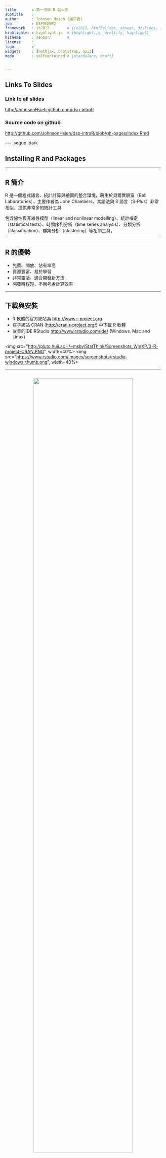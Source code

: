 ```yaml
---
title       : 第一次學 R 就上手
subtitle    : 
author      : Johnson Hsieh (謝宗震)
job         : DSP團訓班2
framework   : io2012        # {io2012, html5slides, shower, dzslides, ...}
highlighter : highlight.js  # {highlight.js, prettify, highlight}
hitheme     : zenburn       # 
license     : 
logo        : 
widgets     : [mathjax, bootstrap, quiz]
mode        : selfcontained # {standalone, draft}


---
```





## Links To Slides
### Link to all slides
http://JohnsonHsieh.github.com/dsp-introR

### Source code on github
http://github.com/JohnsonHsieh/dsp-introR/blob/gh-pages/index.Rmd

--- .segue .dark
## Installing R and Packages

---
## R 簡介
R 是一個程式語言、統計計算與繪圖的整合環境，萌生於貝爾實驗室（Bell Laboratories），主要作者為 John Chambers。其語法與 S 語言（S-Plus）非常相似，提供非常多的統計工具

包含線性與非線性模型（linear and nonlinear modelling）、統計檢定（statistical tests）、時間序列分析（time series analysis）、分類分析（classification）、群集分析（clustering）等相關工具。

---
## R 的優勢
- 免費、開放、佔有率高
- 資源豐富、易於學習
- 非常靈活、適合開發新方法
- 開發時程短、不用考慮計算效率

---
## 下載與安裝
- R 軟體的官方網站為 http://www.r-project.org 
- 在子網站 CRAN (http://cran.r-project.org/) 中下載 R 軟體
- 友善的IDE RStudio http://www.rstudio.com/ide/ (Windows, Mac and Linux)

<img src="http://pluto.huji.ac.il/~msby/StatThink/Screenshots_WinXP/3-R-project-CRAN.PNG", width=40%>
<img src="https://www.rstudio.com/images/screenshots/rstudio-windows_thumb.png", width=40%>

---
## 
<center>
<img src="http://www.ats.ucla.edu/stat/r/seminars/R.svg", width=80%>
</center>

---
## 安裝與載入 R package

```r
# Installing Packages
install.packages('ElemStatLearn', repos='http://cran.csie.ntu.edu.tw/')
install.packages("Hmisc") # Interaction plot
install.packages("rpart") # Recursive partitioning
install.packages("rpart.plot") # Fancy tree plot
install.packages("RColorBrewer") # Nice color palettes

# Loading Packages
library(ElemStatLearn)
library(Hmisc)
library(rpart) 
library(rpart.plot) 
library(RColorBrewer) 
```


--- .segue .dark
## Intro R basic

---
## 基礎教學
- Commands 以空行 (newline) 或分號 (;) 區隔
- R 的指令有大小寫的區分
- 基本數學運算符號 (+, -, *, /, ^)
- 井號 (#) 表示註解，使得該行不執行運算
- 問號 (?) 表示尋求說明檔
- 箭號 (<-) 表示把右邊的結果 assigned 到 R object


```r
# Example here
5 + 5
1 + 2 + 3 * 4 / (5 - 6)
x <- 1
y <- 3
x + y
```


---
## 基礎教學
- 基本資料結構
  * 數值 (1, 0.35, 41.2)
  * 字串 ("男性", "AB")
  * 邏輯 (TRUE, FALSE)
- 基本邏輯運算符號 (>, >=, <, <=, ==, not !=, and &, or |)

```r
a <- 10; b <- "ten"; c <- "25"; d <- TRUE; e <- FALSE 
a > 1 # TRUE
a + b # error
a + c # error
d & e # FALSE
```


---
## 基礎教學
- 確認資料結構 (is.) is.character, is.logical, is.numeric, is.na
- 轉換資料結構 (as.) as.character, as.logical, as.numeric

```r
a <- 10; b <- "ten"; c <- "25"; d <- TRUE; e <- FALSE 
as.numeric(b) # NA
a + as.numeric(c) # 35
as.numeric(d) # 1
as.numeric(e) # 0
as.character(a) #"10"
```


---
## 讀取外部資料
- read.table, read.csv
- 讀進來的R object 稱作 data.frame

```r
# dat <- read.csv("http://johnsonhsieh.github.io/dsp-introR/data/hsb.csv")
dat <- read.csv("data/hsb.csv")
head(dat) # first few rows
```

```
   id    sex  race ses schtyp       prog read write math science socst
1  70   male White   1 public    general   57    52   41      47    57
2 121 female White   2 public vocational   68    59   53      63    61
3  86   male White   3 public    general   44    33   54      58    31
4 141   male White   3 public vocational   63    44   47      53    56
5 172   male White   2 public   academic   47    52   57      53    61
6 113   male White   2 public   academic   44    52   51      63    61
```

```r
class(dat) 
```

```
[1] "data.frame"
```


---
## data.frame 介紹
- 一種類似矩陣 (matrix) 的 R object
- 個別的行或是列，可以存放數值與類別資料
- 利用 object[row,column] 提取資料

```r
dat[1,1]
```

```
[1] 70
```

```r
dat[2, ]
```

```
   id    sex  race ses schtyp       prog read write math science socst
2 121 female White   2 public vocational   68    59   53      63    61
```

```r
dat[, 1]
```

```
  [1]  70 121  86 141 172 113  50  11  84  48  75  60  95 104  38 115  76 195 114  85 167 143  41
 [24]  20  12  53 154 178 196  29 126 103 192 150 199 144 200  80  16 153 176 177 168  40  62 169
 [47]  49 136 189   7  27 128  21 183 132  15  67  22 185   9 181 170 134 108 197 140 171 107  81
 [70]  18 155  97  68 157  56   5 159 123 164  14 127 165 174   3  58 146 102 117 133  94  24 149
 [93]  82   8 129 173  57 100   1 194  88  99  47 120 166  65 101  89  54 180 162   4 131 125  34
[116] 106 130  93 163  37  35  87  73 151  44 152 105  28  91  45 116  33  66  72  77  61 190  42
[139]   2  55  19  90 142  17 122 191  83 182   6  46  43  96 138  10  71 139 110 148 109  39 147
[162]  74 198 161 112  69 156 111 186  98 119  13  51  26  36 135  59  78  64  63  79 193  92 160
[185]  32  23 158  25 188  52 124 175 184  30 179  31 145 187 118 137
```


---
## data.frame 介紹
- 可以用向量 (c) 來提取資料
- 也可以用 object[, "variable"] 或是 object$variable 提取

```r
dat[c(1, 2, 3, 4), "id"]
```

```
[1]  70 121  86 141
```

```r
dat$id[1:4]
```

```
[1]  70 121  86 141
```

```r
dat[1:2, c("id", "sex", "write")]
```

```
   id    sex write
1  70   male    52
2 121 female    59
```


---
## data.frame 介紹

```r
dim(dat) # [1] 200 11
```


```r
str(dat) # show dataset structure
```

```
'data.frame':	200 obs. of  11 variables:
 $ id     : int  70 121 86 141 172 113 50 11 84 48 ...
 $ sex    : Factor w/ 2 levels "female","male": 2 1 2 2 2 2 2 2 2 2 ...
 $ race   : Factor w/ 4 levels "African American",..: 4 4 4 4 4 4 1 3 4 1 ...
 $ ses    : int  1 2 3 3 2 2 2 2 2 2 ...
 $ schtyp : Factor w/ 2 levels "private","public": 2 2 2 2 2 2 2 2 2 2 ...
 $ prog   : Factor w/ 3 levels "academic","general",..: 2 3 2 3 1 1 2 1 2 1 ...
 $ read   : int  57 68 44 63 47 44 50 34 63 57 ...
 $ write  : int  52 59 33 44 52 52 59 46 57 55 ...
 $ math   : int  41 53 54 47 57 51 42 45 54 52 ...
 $ science: int  47 63 58 53 53 63 53 39 58 50 ...
 $ socst  : int  57 61 31 56 61 61 61 36 51 51 ...
```


---
## Basic description

```r
summary(dat) # show basic description
```

```
       id            sex                    race          ses           schtyp            prog    
 Min.   :  1.0   female:109   African American: 20   Min.   :1.00   private: 32   academic  :105  
 1st Qu.: 50.8   male  : 91   Asian           : 11   1st Qu.:2.00   public :168   general   : 45  
 Median :100.5                Hispanic        : 24   Median :2.00                 vocational: 50  
 Mean   :100.5                White           :145   Mean   :2.06                                 
 3rd Qu.:150.2                                       3rd Qu.:3.00                                 
 Max.   :200.0                                       Max.   :3.00                                 
      read          write           math         science         socst     
 Min.   :28.0   Min.   :31.0   Min.   :33.0   Min.   :26.0   Min.   :26.0  
 1st Qu.:44.0   1st Qu.:45.8   1st Qu.:45.0   1st Qu.:44.0   1st Qu.:46.0  
 Median :50.0   Median :54.0   Median :52.0   Median :53.0   Median :52.0  
 Mean   :52.2   Mean   :52.8   Mean   :52.6   Mean   :51.9   Mean   :52.4  
 3rd Qu.:60.0   3rd Qu.:60.0   3rd Qu.:59.0   3rd Qu.:58.0   3rd Qu.:61.0  
 Max.   :76.0   Max.   :67.0   Max.   :75.0   Max.   :74.0   Max.   :71.0  
```


---
## Basic description

```r
c(mean(dat$read), sd(dat$read)) # mean and standard deviation
```

```
[1] 52.2 10.3
```

```r
score <- dat[, c("read", "write", "math", "science", "socst")]
cor(score) # correlation
```

```
         read write  math science socst
read    1.000 0.597 0.662   0.630 0.621
write   0.597 1.000 0.617   0.570 0.605
math    0.662 0.617 1.000   0.631 0.544
science 0.630 0.570 0.631   1.000 0.465
socst   0.621 0.605 0.544   0.465 1.000
```


--- .segue .dark
## Modifying and Managing Data

---
## Labeling Categorical Vars

```r
race <- factor(dat$race, 
               levels = c("Hispanic", "Asian", "African American", "White"), 
               labels = c("HI", "AS", "AA", "WH"))
head(race, n=10)
```

```
 [1] WH WH WH WH WH WH AA HI WH AA
Levels: HI AS AA WH
```



--- 
## Sorting Data

```r
dat <- dat[order(dat$id, dat$sex), ] # sort data by id and sex
head(dat)
```

```
    id    sex     race ses schtyp       prog read write math science socst
99   1 female Hispanic   1 public vocational   34    44   40      39    41
139  2 female Hispanic   2 public vocational   39    41   33      42    41
84   3   male Hispanic   1 public   academic   63    65   48      63    56
112  4 female Hispanic   1 public   academic   44    50   41      39    51
76   5   male Hispanic   1 public   academic   47    40   43      45    31
149  6 female Hispanic   1 public   academic   47    41   46      40    41
```


---
## Recoding Data

```r
dat$total <- rowSums(dat[,7:10]) # read + write + math + science
dat$grade <- cut(dat$total,
  breaks = c(0, 140, 180, 210, 234, 300),
  labels = c("F", "D", "C", "B", "A"))
summary(dat[, c("total", "grade")])
```

```
     total     grade 
 Min.   :139   F: 1  
 1st Qu.:180   D:51  
 Median :210   C:50  
 Mean   :210   B:49  
 3rd Qu.:234   A:49  
 Max.   :277         
```


---
## Merging Data
- Use rbind or cbind

```r
dat.female <- dat[dat$sex=="female",]
dat.male <- dat[dat$sex=="male",]
dat.both <- rbind(dat.female, dat.male)
cbind(dim(dat.female), dim(dat.male),dim(dat.both))
```

```
     [,1] [,2] [,3]
[1,]  109   91  200
[2,]   13   13   13
```


--- .segue .dark
## Analyzing Real Data

---
## 台北市實價登錄資料

```r
# Windows
# f <- file("http://johnsonhsieh.github.io/dsp-introR/data/dsp-gift-2013-big5/%E8%B2%B7%E8%B3%A3st_A_10109_10109.csv", encoding="big5")
# f <- file("data/dsp-gift-2013-big5/買賣st_A_10109_10109.csv", encoding="big5")
# Mac, Linux
f <- file("data/dsp-gift-2013-utf8/買賣st_A_10109_10109.csv", encoding="UTF-8-BOM")
tab <- read.csv(f, header=TRUE)
View(tab)
names(tab)
```

```
 [1] "鄉鎮市區"                  "交易標的"                  "土地區段位置.建物區段門牌"
 [4] "土地移轉總面積.平方公尺."  "使用分區或編定"            "非都市土地使用分區"       
 [7] "非都市土地使用地"          "交易年月"                  "交易筆棟數"               
[10] "移轉層次"                  "總樓層數"                  "建物型態"                 
[13] "主要用途"                  "主要建材"                  "建築完成年月"             
[16] "建物移轉總面積.平方公尺."  "建物現況格局.房"           "建物現況格局.廳"          
[19] "建物現況格局.衛"           "建物現況格局.隔間"         "有無管理組織"             
[22] "總價.元."                  "單價.元.平方公尺."         "車位類別"                 
[25] "車位移轉總面積.平方公尺."  "車位總價.元."              "交易標的橫坐標"           
[28] "交易標的縱坐標"           
```



---
## Modifying and Managing Data

```r
tab1 <- tab[, c("鄉鎮市區", "交易標的", "建物型態", "總價.元.", "建物移轉總面積.平方公尺.",
                   "車位總價.元.", "車位移轉總面積.平方公尺.")]
names(tab1) <- c("行政區", "交易標的", "建物型態", "總價", "總面積", "車位價", "車位面積")
# levels(tab1$交易標的); levels(tab1$建物型態)
tab1$交易標的 <- factor(tab1$交易標的, levels(tab1$交易標的), 
                           labels=c("車位","房地","房地+車位","建物","土地"))
tab1$建物型態 <- factor(tab1$建物型態, levels(tab1$建物型態), 
                           labels=c("商辦","廠辦","店面","公寓","華廈","其他",
                                    "套房","透天","大樓"))
head(tab1)
```

```
  行政區  交易標的 建物型態     總價 總面積  車位價 車位面積
1 中正區      房地     華廈 12800000  111.2       0      0.0
2 萬華區      房地     公寓  8500000   79.1       0      0.0
3 大同區      車位     其他  2500000   41.2 2500000     41.2
4 內湖區      房地     商辦  7180000   43.8       0      0.0
5 中山區      房地     大樓 13500000   76.1       0      0.0
6 內湖區 房地+車位     大樓 15500000  100.8       0     16.5
```


---
## Modifying and Managing Data

```r
tab1$房價.萬元 <- (tab1$總價 - tab1$車位價)/10^4
tab1$建物面積.坪 <- 0.3025*(tab1$總面積 - tab1$車位面積)
tab2 <- tab1[tab1$交易標的!="車位",]
tab2 <- tab2[, c("行政區","建物型態","房價.萬元","建物面積.坪")]
head(tab2)
```

```
  行政區 建物型態 房價.萬元 建物面積.坪
1 中正區     華廈      1280        33.6
2 萬華區     公寓       850        23.9
4 內湖區     商辦       718        13.2
5 中山區     大樓      1350        23.0
6 內湖區     大樓      1550        25.5
7 內湖區     公寓      1393        35.3
```


---
## Exploratory Data Analysis

```r
summary(tab2)
```

```
     行政區       建物型態     房價.萬元       建物面積.坪  
 中山區 :259   大樓   :617   Min.   :     0   Min.   :   0  
 北投區 :257   公寓   :364   1st Qu.:   840   1st Qu.:  15  
 內湖區 :233   華廈   :320   Median :  1469   Median :  28  
 文山區 :150   其他   :198   Mean   :  3011   Mean   :  41  
 大安區 :143   套房   :125   3rd Qu.:  2560   3rd Qu.:  45  
 中正區 :128   商辦   : 39   Max.   :670000   Max.   :4430  
 (Other):564   (Other): 71                                  
```


---
## Exploratory Data Analysis

```r
table(tab2[,1])
```

```

北投區 大安區 大同區 南港區 內湖區 士林區 松山區 萬華區 文山區 信義區 中山區 中正區 
   257    143     61     83    233    111     92    108    150    109    259    128 
```

```r
table(tab2[,2])
```

```

商辦 廠辦 店面 公寓 華廈 其他 套房 透天 大樓 
  39   15   31  364  320  198  125   25  617 
```


---
## Pivot tables

```r
# install.packages("reshape", repos="http://cran.rstudio.com")
library(reshape)
cast(tab2, 建物型態 ~ ., fun.aggregate=mean, value="房價.萬元")
```

```
  建物型態 (all)
1     商辦 40033
2     廠辦  5393
3     店面  4751
4     公寓  1417
5     華廈  1917
6     其他  1909
7     套房   789
8     透天  4849
9     大樓  2763
```

---
## Pivot tables

```r
cast(tab2, 行政區 ~ ., fun.aggregate=table, value="建物型態")
```

```
   行政區 商辦 廠辦 店面 公寓 華廈 其他 套房 透天 大樓
1  北投區    0    0    0   37   33   47   11    6  123
2  大安區    3    0    2   23   45   19    9    0   42
3  大同區    1    0    4    9    7   10    7    2   21
4  南港區    3    0    2   22   23    7    2    0   24
5  內湖區   11   15    2   61   48   10    5    5   76
6  士林區    1    0    3   29   24   31    4    5   14
7  松山區    3    0    1   23   19    7    6    0   33
8  萬華區    1    0    2   18   15    9    7    4   52
9  文山區    0    0    1   49   31    9   11    1   48
10 信義區    1    0    4   40    8   23    5    0   28
11 中山區   11    0    8   37   52   11   49    1   90
12 中正區    4    0    2   16   15   15    9    1   66
```


---
## 小挑戰
- 請計算台北市各行政區為的平均房價
- 請計算台北市各行政區各種建物型態的房價中位數
- Hint: use cast function in reshape package, 中位數函數 median

---
## Pie Chart and Bar Chart

```r
par(family="STHeiti") # Mac 中文字型設定
par(mfrow=c(1,2)) # 以兩欄顯示圖形
pie(sort(table(tab2$行政區), decreasing=TRUE))
barplot(sort(table(tab2$建物型態), decreasing=TRUE), las=2)
```

<div class="rimage center"><img src="figure/unnamed-chunk-23.png" title="plot of chunk unnamed-chunk-23" alt="plot of chunk unnamed-chunk-23" class="plot" /></div>


---
## Histogram and denstiy

```r
par(family="STHeiti", mfrow=c(1,2)) # Mac 中文字型設定
id <- tab2$建物型態 == "大樓" | tab2$建物型態 == "華廈" | tab2$建物型態 == "公寓"
tab3 <- tab2[id, ] # 一般住宅建物
tab3 <- tab3[tab3$房價.萬元>500, ]
hist(tab3$建物面積.坪)
hist(tab3$建物面積.坪, breaks=10, col="lightblue", prob=TRUE)
lines(density(tab3$建物面積.坪, bw=8), col=2, lwd=2)
```

<div class="rimage center"><img src="figure/unnamed-chunk-24.png" title="plot of chunk unnamed-chunk-24" alt="plot of chunk unnamed-chunk-24" class="plot" /></div>


---
## 小挑戰
- 改變 hist() 函數中的breaks參數，觀察直方圖的變化
- 改變 density() 函數中的bw參數，觀察機率密度函數的變化


---

```r
par(family="STHeiti", mfrow=c(2,2)) # Mac 中文字型設定
hist(tab3$房價.萬元)
hist(tab3$建物面積.坪)
hist(log10(tab3$房價.萬元))
hist(log10(tab3$建物面積.坪))
```

<div class="rimage center"><img src="figure/unnamed-chunk-25.png" title="plot of chunk unnamed-chunk-25" alt="plot of chunk unnamed-chunk-25" class="plot" /></div>


---

```r
par(family="STHeiti", mfrow=c(1,2)) # Mac 中文字型設定
plot(tab3$房價.萬元, tab3$建物面積.坪, xlab="房價(萬元)", ylab="面積(坪)")
plot(tab3$房價.萬元, tab3$建物面積.坪, xlab="log房價(萬元)", ylab="log面積(坪)", log="xy")
```

<div class="rimage center"><img src="figure/unnamed-chunk-26.png" title="plot of chunk unnamed-chunk-26" alt="plot of chunk unnamed-chunk-26" class="plot" /></div>


---
## Regression

```r
x <- tab3$房價.萬元
y <- tab3$建物面積.坪
cor(x, y)
```

```
[1] 0.809
```

```r
cor(log10(x), log10(y))
```

```
[1] 0.848
```


---

```r
fit <- lm(log10(y) ~ log10(x))
summary(fit) # log10.y = -0.81 + 0.72*log10.x or y = 0.15 * x^0.72
```

```

Call:
lm(formula = log10(y) ~ log10(x))

Residuals:
    Min      1Q  Median      3Q     Max 
-0.4807 -0.0769  0.0036  0.0901  0.5546 

Coefficients:
            Estimate Std. Error t value Pr(>|t|)    
(Intercept)  -0.8110     0.0417   -19.5   <2e-16 ***
log10(x)      0.7187     0.0128    56.3   <2e-16 ***
---
Signif. codes:  0 '***' 0.001 '**' 0.01 '*' 0.05 '.' 0.1 ' ' 1

Residual standard error: 0.127 on 1241 degrees of freedom
Multiple R-squared:  0.719,	Adjusted R-squared:  0.718 
F-statistic: 3.17e+03 on 1 and 1241 DF,  p-value: <2e-16
```


---

```r
par(family="STHeiti") # Mac 中文字型設定
plot(x, y, , xlab="房價(萬元)", ylab="面積(坪)", log="xy")
abline(fit, col=2, lwd=2)
text(6000, 20, "log10.y = -0.81 + 0.72*log10.x", col=2, cex=1.5)
```

<div class="rimage center"><img src="figure/unnamed-chunk-29.png" title="plot of chunk unnamed-chunk-29" alt="plot of chunk unnamed-chunk-29" class="plot" /></div>


---
## Prediction

```r
new <- data.frame(x = c(500, 800, 1600, 2500, 5000, 8000))
10^predict(fit, newdata=new)
```

```
   1    2    3    4    5    6 
13.5 18.9 31.0 42.8 70.4 98.7 
```


---
## References
- [Introducing R](http://www.ats.ucla.edu/stat/r/seminars/intro.htm), UCLA R seminars
- [Introduction to R](https://www.datacamp.com/courses/introduction-to-r), DataCamp
- [R的資料型態](http://rpubs.com/wush978/R_DataType), TW R User Group
- [R 簡介](http://statlab.nchc.org.tw/rnotes/?page_id=2), R 學習筆記
- [免費電子書 -- R 統計軟體](http://ccckmit.wikidot.com/r:main), 陳鍾誠的網站
- [StackOverflow](http://stackoverflow.com/), getting help online

---
## Homework

```r
# Q:男女生考試總分的平均成績誰比較高，高多少分
# Hint:
score <- dat[, c("read", "write", "math", 
                 "science", "socst")]
mean(dat[dat$sex=="female", "math"])
mean(dat[dat$sex=="male", "math"])
sum()
```


